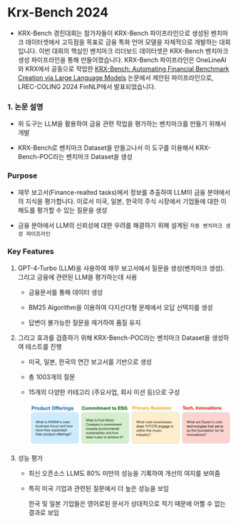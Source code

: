 # Krx-Bench 2024

- KRX-Bench 경진대회는 참가자들이 KRX-Bench 파이프라인으로 생성된 벤치마크 데이터셋에서 고득점을 목표로 금융 특화 언어 모델을 자체적으로 개발하는 대회입니다. 이번 대회의 핵심인 벤치마크 리더보드 데이터셋은 KRX-Bench 벤치마크 생성 파이프라인을 통해 만들어졌습니다. KRX-Bench 파이프라인은 OneLineAI와 KRX에서 공동으로 작업한 [KRX-Bench: Automating Financial Benchmark Creation via Large Language Models](https://aclanthology.org/2024.finnlp-1.2.pdf) 논문에서 제안된 파이프라인으로, LREC-COLING 2024 FinNLP에서 발표되었습니다.

### 1. **논문 설명**

- 위 도구는 LLM을 활용하여 금융 관련 작업을 평가하는 벤치마크를 만들기 위해서 개발

- KRX-Bench로 벤치마크 Dataset을 만들고나서 이 도구를 이용해서 KRX-Bench-POC라는 벤치마크 Dataset을 생성

### **Purpose**

- 재무 보고서(Finance-realted tasks)에서 정보를 추출하여 LLM이 금융 분야에서의 지식을 평가합니다. 이로서 미국, 일본, 한국의 주식 시장에서 기업들에 대한 이해도를 평가할 수 있는 질문을 생성

- 금융 분야에서 LLM의 신뢰성에 대한 우려를 해결하기 위해 설계된 `자동 벤치마크 생성 파이프라인`


### **Key Features**

1. GPT-4-Turbo (LLM)을 사용하여 재무 보고서에서 질문을 생성(벤치마크 생성). 그리고 금융에 관련된 LLM을 평가하는데 사용

    - 금융문서를 통해 데이터 생성

    - BM25 Algorithm을 이용하여 다지선다형 문제에서 오답 선택지를 생성

    - 답변이 불가능한 질문을 제거하여 품질 유지

2. 그리고 효과를 검증하기 위해 KRX-Bench-POC라는 벤치마크 Dataset을 생성하여 테스트를 진행

    - 미국, 일본, 한국의 연간 보고서를 기반으로 생성

    -  총 1003개의 질문

    - 15개의 다양한 카테고리 (주요사업, 회사 미션 등)으로 구성

        ![Alt text](./Pics/krx-brench-poc.jpg)

3. 성능 평가

    - 최신 오픈소스 LLM도 80% 미만의 성능을 기록하여 개선의 여지를 보여줌

    - 특히 미국 기업과 관련된 질문에서 더 높은 성능을 보임

        한국 및 일본 기업들은 영어로된 문서가 상대적으로 적기 때문에 어쩔 수 없는 결과로 보임





    


